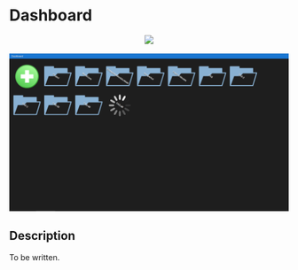 # Dashboard
<p align="center">
    <img src="https://img.shields.io/badge/Extension_Version-0.1.1-blue.svg?longCache=true&style=flat-square"/>
</p>
<p align="center">
    <img src="doc/images/dashboard.png"/>
</p>

## Description
To be written.

<!-- ## Application Programming Interface
The API documentation for this module can be found
[here](https://embeddedmontiarc.github.io/Elysium/plugins/dashboard/docs). -->